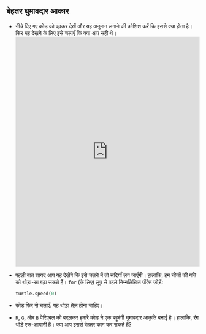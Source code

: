 ## बेहतर घुमावदार आकार

- नीचे दिए गए कोड को पढ़कर देखें और यह अनुमान लगाने की कोशिश करें कि इससे क्या होता है। फिर यह देखने के लिए इसे चलाएँ कि क्या आप सही थे। <iframe src="https://trinket.io/embed/python/8f98ccf1fa" width="100%" height="600" frameborder="0" marginwidth="0" marginheight="0" allowfullscreen></iframe> 

- पहली बात शायद आप यह देखेंगे कि इसे चलने में तो सदियाँ लग जाएँगी। हालांकि, हम चीजों की गति को थोड़ा-सा बढ़ा सकते हैं। `for` (के लिए) लूप से पहले निम्नलिखित पंक्ति जोड़ें:
    
    ```python
    turtle.speed(0)
    ```

- कोड फिर से चलाएँ: यह थोड़ा तेज़ होना चाहिए।

- `R`, `G`, और `B` वेरिएबल को बदलकर हमारे कोड ने एक बहुरंगी घुमावदार आकृति बनाई है। हालांकि, रंग थोड़े एक-आयामी हैं। क्या आप इससे बेहतर काम कर सकते हैं?